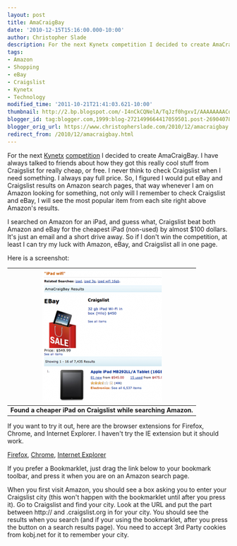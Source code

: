 ```yaml
---
layout: post
title: AmaCraigBay
date: '2010-12-15T15:16:00.000-10:00'
author: Christopher Slade
description: For the next Kynetx competition I decided to create AmaCraigBay. I have always talked to friends about how they got this really cool stuff from Craigslist for really cheap, or free. I never think to check Craigslist when I need something. I always pay full price. So, I figured I would put eBay and Craigslist results on Amazon search pages, that way whenever I am on Amazon looking for something, not only will I remember to check Craigslist and eBay, I will see the most popular item from each site right above Amazon's results.
tags:
- Amazon
- Shopping
- eBay
- Craigslist
- Kynetx
- Technology
modified_time: '2011-10-21T21:41:03.621-10:00'
thumbnail: http://2.bp.blogspot.com/-I4nCkCQNelA/TqJzf0hgxvI/AAAAAAAACo0/fNxusfccog4/s72-c/screen-271x300.png
blogger_id: tag:blogger.com,1999:blog-2721499664417059501.post-2690407809031689419
blogger_orig_url: https://www.christopherslade.com/2010/12/amacraigbay.html
redirect_from: /2010/12/amacraigbay.html
---
```


For the next [Kynetx](http://kynetx.com/) [competition](http://code.kynetx.com/2010/12/06/conest-yql-kynetx-ends-dec-16th/) I decided to create AmaCraigBay. I have always talked to friends about how they got this really cool stuff from Craigslist for really cheap, or free. I never think to check Craigslist when I need something. I always pay full price. So, I figured I would put eBay and Craigslist results on Amazon search pages, that way whenever I am on Amazon looking for something, not only will I remember to check Craigslist and eBay, I will see the most popular item from each site right above Amazon's results.

I searched on Amazon for an iPad, and guess what, Craigslist beat both Amazon and eBay for the cheapest iPad (non-used) by almost $100 dollars. It's just an email and a short drive away. So if I don't win the competition, at least I can try my luck with Amazon, eBay, and Craigslist all in one page.

Here is a screenshot:

| ![AmaCraigBay](/assets/img/amacraigbay.png) |
|:--:|
| **Found a cheaper iPad on Craigslist while searching Amazon.** |


If you want to try it out, here are the browser extensions for Firefox, Chrome, and Internet Explorer. I haven't try the IE extension but it should work.

[Firefox](http://www.christopherslade.com/AmaCraigBay.xpi), [Chrome](http://www.christopherslade.com/AmaCraigBay.crx), [Internet Explorer](http://www.christopherslade.com/AmaCraigBay_Setup.exe)

If you prefer a Bookmarklet, just drag the link below to your bookmark toolbar, and press it when you are on an Amazon search page.

When you first visit Amazon, you should see a box asking you to enter your Craigslist city (this won't happen with the bookmarklet until after you press it).  Go to Craigslist and find your city.  Look at the URL and put the part between http:// and .craigslist.org in for your city.  You should see the results when you search (and if your using the bookmarklet, after you press the button on a search results page).  You need to accept 3rd Party cookies from kobj.net for it to remember your city.
